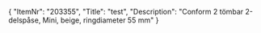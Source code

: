 {
  "ItemNr": "203355",
  "Title": "test",
  "Description": "Conform 2 tömbar 2-delspåse, Mini, beige, ringdiameter 55 mm"
}